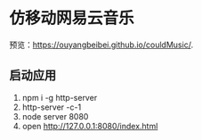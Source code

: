 # 仿移动网易云音乐

预览：https://ouyangbeibei.github.io/couldMusic/.

## 启动应用

1. npm i -g http-server
2. http-server -c-1
3. node server 8080
4. open http://127.0.0.1:8080/index.html


